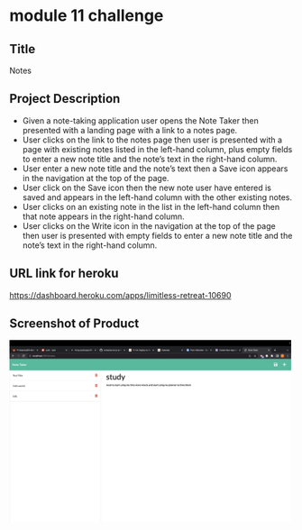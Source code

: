 # module 11 challenge

## Title

Notes

## Project Description

* Given a note-taking application user opens the Note Taker then presented with a landing page with a link to a notes page.
* User clicks on the link to the notes page then user is presented with a page with existing notes listed in the left-hand column, plus empty fields to enter a new note title and the note’s text in the right-hand column.
* User enter a new note title and the note’s text then a Save icon appears in the navigation at the top of the page.
* User click on the Save icon then the new note user have entered is saved and appears in the left-hand column with the other existing notes.
* User clicks on an existing note in the list in the left-hand column then that note appears in the right-hand column.
* User clicks on the Write icon in the navigation at the top of the page then user is presented with empty fields to enter a new note title and the note’s text in the right-hand column.

## URL link for heroku

https://dashboard.heroku.com/apps/limitless-retreat-10690

## Screenshot of Product

<img src="noteschall.png" width="500" height="auto" >
